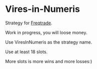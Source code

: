 # Vires-in-Numeris

Strategy for [Freqtrade](https://www.freqtrade.io/en/stable/).

Work in progress, you will loose money.

Use ViresInNumeris as the strategy name.

Use at least 18 slots.

More slots is more wins and more losses:)

